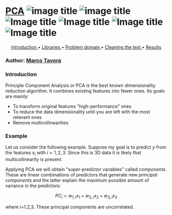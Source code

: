 # [PCA](http://nbviewer.jupyter.org/github/marcotav/unsupervised-learning/blob/master/topic-modeling/notebooks/topic-modeling-lda.ipynb) ![image title](https://img.shields.io/badge/python-v3.6-green.svg) ![image title](https://img.shields.io/badge/ntlk-v3.2.5-yellow.svg) ![Image title](https://img.shields.io/badge/sklearn-0.19.1-orange.svg) ![Image title](https://img.shields.io/badge/pandas-0.22.0-red.svg) ![Image title](https://img.shields.io/badge/matplotlib-v2.1.2-orange.svg) ![Image title](https://img.shields.io/badge/gensim-0.3.4-blue.svg)

<p align="center">
  <a href="#intro"> Introduction </a> •
  <a href="#lib"> Libraries </a> •
  <a href="#pro"> Problem domain </a> •
  <a href="#cle"> Cleaning the text </a> •
  <a href="#results"> Results </a> 
</p> 

### Author: [Marco Tavora](http://www.marcotavora.me/)

### Introduction

Principle Component Analysis or PCA is the best known dimensionality reduction algorithm. It combines existing features into fewer ones. Its goals are mainly:
- To transform original features "high-performance" ones
- To reduce the data dimensionality until you are left with the most relevant ones
- Remove multicollinearities

### Example

Let us consider the following example. Suppose my goal is to predict $y$ from the features $x_i$ with $i=1,2,3$. Since this is 3D data it is likely that multicollinearity is present. 

Applying PCA we will obtain "super-predictor variables" called *components*. These are linear combinations of predictors that generate new *principal components* and the latter explain the maximum possible amount of variance in the predictors:

$$PC_i = w_{1,i}x_1 + w_{2,i}x_2 + w_{3,i}x_3$$

where i=1,2,3. These principal components are uncorrelated. 

